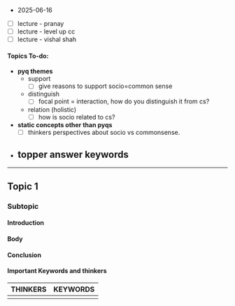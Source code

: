 * 2025-06-16

- [ ] lecture - pranay
- [ ] lecture - level up cc
- [ ] lecture - vishal shah 
#### Topics To-do: 
- **pyq themes**
	- support 
		- [ ] give reasons to support socio=common sense
	- distinguish
		- [ ] focal point = interaction, how do you distinguish it from cs?
	-  relation (holistic) 
		- [ ] how is socio related to cs?
- **static concepts other than pyqs**
	- [ ] thinkers perspectives about socio vs commonsense.
- **topper answer keywords**
	- 

---
## Topic 1
### Subtopic
#### Introduction

#### Body

#### Conclusion

#### Important Keywords and thinkers

| **THINKERS** | **KEYWORDS** |
| ------------ | ------------ |
|              |              |
